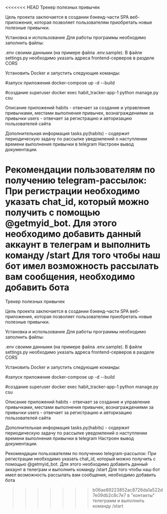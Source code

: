 <<<<<<< HEAD
Трекер полезных привычек

Цель проекта заключается в создании бэкенд-части SPA веб-приложения, которая позволяет 
пользователям приобретать новые полезные привычки.

Установка и использование
Для работы программы необходимо заполнить файлы:

.env своими данными (на примере файла .env.sample).
В файле settings.py необходимо указать адреса frontend-серверов в разделе CORS

Установить Docker и запустить следующие команды:

#запуск приложения
docker-compose up -d --build

#создание superuser
docker exec habit_tracker-app-1 python manage.py csu

Описание приложений
habits - отвечает за создание и управление привычками, местами выполнения привычек, 
вознаграждениями за привычки
users - отвечает за регистрацию и авторизацию пользователей сайта

Дополнительная информация
tasks.py(habits) - содержит периодическую задачу по рассылке уведомлений о наступлении времени 
выполнения привычки в telegram
Настроен вывод документации.

Рекомендации пользователям по получению telegram-рассылок:
При регистрации необходимо указать chat_id, который можно получить с помощью @getmyid_bot. 
Для этого необходимо добавить данный аккаунт в телеграм и выполнить команду /start
Для того чтобы наш бот имел возможность рассылать вам сообщения, необходимо добавить бота 
=======
Трекер полезных привычек

Цель проекта заключается в создании бэкенд-части SPA веб-приложения, которая позволяет 
пользователям приобретать новые полезные привычки.

Установка и использование
Для работы программы необходимо заполнить файлы:

.env своими данными (на примере файла .env.sample).
В файле settings.py необходимо указать адреса frontend-серверов в разделе CORS

Установить Docker и запустить следующие команды:

#запуск приложения
docker-compose up -d --build

#создание superuser
docker exec habit_tracker-app-1 python manage.py csu

Описание приложений
habits - отвечает за создание и управление привычками, местами выполнения привычек, 
вознаграждениями за привычки
users - отвечает за регистрацию и авторизацию пользователей сайта

Дополнительная информация
tasks.py(habits) - содержит периодическую задачу по рассылке уведомлений о наступлении времени 
выполнения привычки в telegram
Настроен вывод документации.

Рекомендации пользователям по получению telegram-рассылок:
При регистрации необходимо указать chat_id, который можно получить с помощью @getmyid_bot. 
Для этого необходимо добавить данный аккаунт в телеграм и выполнить команду /start
Для того чтобы наш бот имел возможность рассылать вам сообщения, необходимо добавить бота 
>>>>>>> b06ae89223852ac8726da1a522d7e09db2c8c7e7
в "контакты" телеграмм и выполнить команду /start